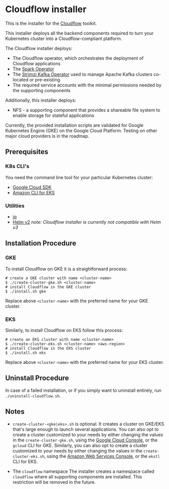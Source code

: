 # Cloudflow installer

This is the installer for the [Cloudflow](https://github.com/lightbend/cloudflow) toolkit. 

This installer deploys all the backend components required to turn your Kubernetes cluster into a Cloudflow-compliant platform.

The Cloudflow installer deploys:
- The Cloudflow operator, which orchestrates the deployment of Cloudflow applications
- The [Spark Operator](https://github.com/GoogleCloudPlatform/spark-on-k8s-operator)
- The [Strimzi Kafka Operator](https://strimzi.io/) used to manage Apache Kafka clusters co-located or pre-existing
- The required service accounts with the minimal permissions needed by the supporting components

Additionally, this installer deploys:
- NFS - a supporting component that provides a shareable file system to enable storage for stateful applications

Currently, the provided installation scripts are validated for Google Kubernetes Engine (GKE) on the Google Cloud Platform. 
Testing on other major cloud providers is in the roadmap.

## Prerequisites

### K8s CLI's
You need the command line tool for your particular Kubernetes cluster:
* [Google Cloud SDK](https://cloud.google.com/sdk/)
* [Amazon CLI for EKS](https://eksctl.io/)

### Utilities
* [jq](https://stedolan.github.io/jq/)
* [Helm v2](https://helm.sh/) *note: Cloudflow installer is currently not compatible with Helm v3*

## Installation Procedure

### GKE
To install Cloudflow on GKE it is a straightforward process:

```
# create a GKE cluster with name <cluster-name>
$ ./create-cluster-gke.sh <cluster-name>
# install Cloudflow in the GKE cluster
$ ./install.sh gke
```
Replace above `<cluster-name>` with the preferred name for your GKE cluster.

### EKS
Similarly, to install Cloudflow on EKS follow this process:

```
# create an EKS cluster with name <cluster-name>
$ ./create-cluster-eks.sh <cluster-name> <aws-region>
# install Cloudflow in the EKS cluster
$ ./install.sh eks
```
Replace above `<cluster-name>` with the preferred name for your EKS cluster.

## Uninstall Procedure

In case of a failed installation, or if you simply want to uninstall entirely, run `./uninstall-cloudflow.sh`.

Notes
-----
- `create-cluster-<gke|eks>.sh` is optional. 
It creates a cluster on GKE/EKS that's large enough to launch several applications.
You can also opt to create a cluster customized to your needs by either changing the values in the 
`create-cluster-gke.sh`, using the [Google Cloud Console](cloud.google.com), or the `gcloud` CLI for GKE.
Similarly, you can also opt to create a cluster customized to your needs by either changing the values in the
`create-cluster-eks.sh`, using the [Amazon Web Services Console](aws.amazon.com), or the `ekstl` CLI for EKS.

- The `cloudflow` namespace
The installer creates a namespace called `cloudflow` where all supporting components are installed.
This restriction will be removed in the future.
